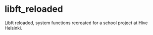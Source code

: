 # libft_reloaded
Libft reloaded,  system functions recreated for a school project at Hive Helsinki.
